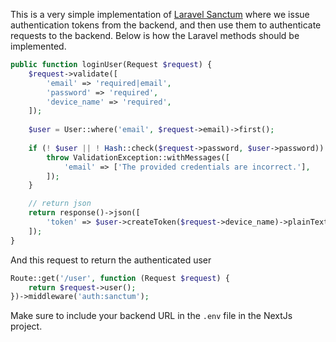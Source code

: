 This is a very simple implementation of [Laravel Sanctum](https://laravel.com/docs/11.x/sanctum#mobile-application-authentication) where we issue authentication tokens from the backend, and then use them to authenticate requests to the backend. Below is how the Laravel methods should be implemented.

```php
public function loginUser(Request $request) {
    $request->validate([
        'email' => 'required|email',
        'password' => 'required',
        'device_name' => 'required',
    ]);
    
    $user = User::where('email', $request->email)->first();
    
    if (! $user || ! Hash::check($request->password, $user->password)) {
        throw ValidationException::withMessages([
            'email' => ['The provided credentials are incorrect.'],
        ]);
    }

    // return json
    return response()->json([
        'token' => $user->createToken($request->device_name)->plainTextToken
    ]);
}
```

And this request to return the authenticated user
```php
Route::get('/user', function (Request $request) {
    return $request->user();
})->middleware('auth:sanctum');
```

Make sure to include your backend URL in the `.env` file in the NextJs project.